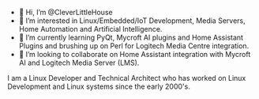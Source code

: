 - 👋 Hi, I’m @CleverLittleHouse
- 👀 I’m interested in Linux/Embedded/IoT Development, Media Servers, Home Automation and Artificial Intelligence. 
- 🌱 I’m currently learning PyQt, Mycroft AI plugins and Home Assistant Plugins and brushing up on Perl for Logitech Media Centre integration.
- 💞️ I’m looking to collaborate on Home Assistant integration with Mycroft AI and Logitech Media Server (LMS).

I am a Linux Developer and Technical Architect who has worked on Linux Development and Linux systems since the early 2000's.

<!---
CleverLittleHouse/CleverLittleHouse is a ✨ special ✨ repository because its `README.md` (this file) appears on your GitHub profile.
You can click the Preview link to take a look at your changes.
--->
